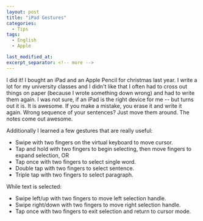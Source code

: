 ```yaml
---
layout: post
title: "iPad Gestures"
categories:
  - Tips
tags:
  - English
  - Apple

last_modified_at:
excerpt_separator: <!-- more -->
---
```


I did it! I bought an iPad and an Apple Pencil for christmas last year. I write a lot for my university classes and I didn't like that I often had to cross out things on paper (because I wrote something down wrong) and had to write them again. I was not sure, if an iPad is the right device for me -- but turns out it is. It is awesome. If you make a mistake, you erase it and write it again. Wrong sequence of your sentences? Just move them around. The notes come out awesome.

Additionally I learned a few gestures that are really useful:

<!-- more -->

- Swipe with two fingers on the virtual keyboard to move cursor.
- Tap and hold with two fingers to begin selecting, then move fingers to expand selection, OR
- Tap once with two fingers to select single word.
- Double tap with two fingers to select sentence.
- Triple tap with two fingers to select paragraph.

While text is selected:
- Swipe left/up with two fingers to move left selection handle.
- Swipe right/down with two fingers to move right selection handle.
- Tap once with two fingers to exit selection and return to cursor mode.